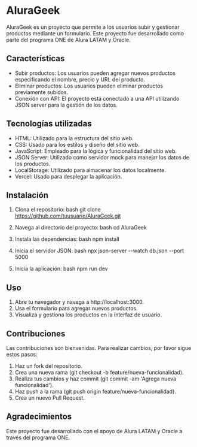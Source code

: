 # AluraGeek

AluraGeek es un proyecto que permite a los usuarios subir y gestionar productos mediante un formulario. Este proyecto fue desarrollado como parte del programa ONE de Alura LATAM y Oracle.

## Características

- Subir productos: Los usuarios pueden agregar nuevos productos especificando el nombre, precio y URL del producto.
- Eliminar productos: Los usuarios pueden eliminar productos previamente subidos.
- Conexión con API: El proyecto está conectado a una API utilizando JSON server para la gestión de los datos.

## Tecnologías utilizadas

- HTML: Utilizado para la estructura del sitio web.
- CSS: Usado para los estilos y diseño del sitio web.
- JavaScript: Empleado para la lógica y funcionalidad del sitio web.
- JSON Server: Utilizado como servidor mock para manejar los datos de los productos.
- LocalStorage: Utilizado para almacenar los datos localmente.
- Vercel: Usado para desplegar la aplicación.

## Instalación

1. Clona el repositorio:
    bash
    git clone https://github.com/tuusuario/AluraGeek.git
    

2. Navega al directorio del proyecto:
    bash
    cd AluraGeek
    

3. Instala las dependencias:
    bash
    npm install
    

4. Inicia el servidor JSON:
    bash
    npx json-server --watch db.json --port 5000
    

5. Inicia la aplicación:
    bash
    npm run dev
    

## Uso

1. Abre tu navegador y navega a http://localhost:3000.
2. Usa el formulario para agregar nuevos productos.
3. Visualiza y gestiona los productos en la interfaz de usuario.

## Contribuciones

Las contribuciones son bienvenidas. Para realizar cambios, por favor sigue estos pasos:

1. Haz un fork del repositorio.
2. Crea una nueva rama (git checkout -b feature/nueva-funcionalidad).
3. Realiza tus cambios y haz commit (git commit -am 'Agrega nueva funcionalidad').
4. Haz push a la rama (git push origin feature/nueva-funcionalidad).
5. Crea un nuevo Pull Request.

## Agradecimientos

Este proyecto fue desarrollado con el apoyo de Alura LATAM y Oracle a través del programa ONE.
